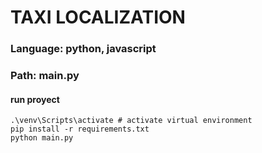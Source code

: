 # TAXI LOCALIZATION

### Language: python, javascript

### Path: main.py


#### run proyect

```
.\venv\Scripts\activate # activate virtual environment
pip install -r requirements.txt
python main.py
```
